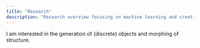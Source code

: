 ```yaml
---
title: "Research"
description: "Research overview focusing on machine learning and creative AI systems"
---
```


I am interested in the generation of (discrete) objects and morphing of structure. 